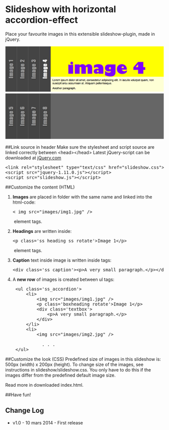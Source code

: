 Slideshow with horizontal accordion-effect
===

Place your favourite images in this extensible slideshow-plugin, made in jQuery.

<img src="slideshow.jpg" />

##Link source in header
Make sure the stylesheet and script source are linked correctly between &lt;head>&lt;/head>
Latest jQuery-script can be downloaded at <a href="http://jquery.com">jQuery.com</a>

<pre>
&lt;link rel="stylesheet" type="text/css" href="slideshow.css">
&lt;script src="jquery-1.11.0.js">&lt;/script>
&lt;script src="slideshow.js">&lt;/script>
</pre>
		
##Customize the content (HTML)

1. **Images** are placed in folder with the same name and linked into the html-code:
	<pre>&lt;&nbsp;img src="images/img1.jpg" /></pre> &nbsp;element tags.

2. **Headings** are written inside:
	<pre>&lt;p class='ss_heading ss_rotate'>Image 1&lt;/p></pre> &nbsp;element tags.
3. **Caption** text inside image is written inside tags: 
	<pre>&lt;div&nbsp;class='ss_caption'>&lt;p>A&nbsp;very&nbsp;small&nbsp;paragraph.&lt;/p>&lt;/div></pre>

4. A **new row** of images is created between ul tags: 
	<pre>
	&lt;ul&nbsp;class='ss_accordion'>
  		&lt;li>
    		&lt;img src="images/img1.jpg" />
   			&lt;p class='boxheading rotate'>Image 1&lt;/p>
    		&lt;div class='textbox'>
      			&lt;p>A very small paragraph.&lt;/p>
    		&lt;/div>
  		&lt;/li>
  		&lt;li>
    		&lt;img src="images/img2.jpg" /><br />
    		  . . .
	&lt;/ul>
</pre>

##Customize the look (CSS)
Predefined size of images in this slideshow is: 500px (width) x 200px (height).
To change size of the images, see instructions in slideshow/slideshow.css. You only have to do this if the images differ from the predefined default image size.

Read more in downloaded index.html.

##Have fun!

Change Log
---
* v1.0    - 10 mars 2014 - First release
